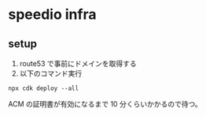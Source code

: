 # speedio infra

## setup

1. route53 で事前にドメインを取得する
2. 以下のコマンド実行

```
npx cdk deploy --all
```

ACM の証明書が有効になるまで 10 分くらいかかるので待つ。
